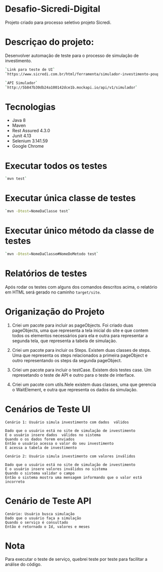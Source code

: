 # Desafio-Sicredi-Digital

Projeto criado para processo seletivo projeto Sicredi.

# Descriçao do projeto:

Desenvolver automação de teste para o processo de simulação de investimento. 

```bash
`Link para teste de UI`
`https://www.sicredi.com.br/html/ferramenta/simulador-investimento-poupanca/`
```

```bash
`API Simulador`
`http://5b847b30db24a100142dce1b.mockapi.io/api/v1/simulador`
```

# Tecnologias

* Java 8
* Maven
* Rest Assured 4.3.0
* Junit 4.13
* Selenium 3.141.59
* Google Chrome

# Executar todos os testes
```bash
`mvn test`
```

# Executar única classe de testes
```bash
`mvn -Dtest=NomeDaClasse test`
```

# Executar único método da classe de testes
```bash
`mvn -Dtest=NomeDaClasse#NomeDoMetodo test`
```
# Relatórios de testes

Após rodar os testes com alguns dos comandos descritos acima,
o relatório em HTML será gerado no caminho `target/site`.

# Origanização do Projeto

1. Criei um pacote para incluir as pageObjects. Foi criado duas pageObjects, uma que representa a tela inicial do site e que contem todos os elementos necessários para ela e outra para representar a segunda tela, que representa a tabela de simulação.
    
2. Criei um pacote para incluir os Steps. Existem duas classes de steps. Uma que representa os steps relacionados a primeira pageObject e outro representando os steps da segunda pageObject.

3. Criei um pacote para incluir o testCase. Existem dois testes case. Um represetando o teste de API e outro para o teste de interface.  
4. Criei um pacote com utils.Nele existem duas classes, uma que gerencia o WaitElement, e outra que representa os dados da simulação.
    
# Cenários de Teste UI

    Cenário 1: Usuário simula investimento com dados  válidos
    
    Dado que o usuário está no site de simulação de investimento
    E o usuário insere dados  válidos no sistema
    Quando o os dados forem enviados
    Então o usuário acessa o valor do seu investimento
    E acessa a tabela de investimento
    
    Cenário 2: Usuário simula investimento com valores inválidos
    
    Dado que o usuário está no site de simulação de investimento
    E o usuário insere valores inválidos no sistema
    Quando o sistema validar o campo
    Então o sistema mostra uma mensagem informando que o valor está incorreto
    
# Cenário de Teste API

    Cenário: Usuário busca simulação
    Dado que o usuário faça a simulação
    Quando o serviço é consultado
    Então é retornado o Id, valores e meses
   
  
# Nota

Para executar o teste de serviço, quebrei teste por teste para facilitar a análise do  código. 




